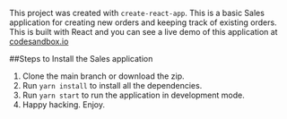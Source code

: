 This project was created with `create-react-app`. This is a basic Sales application for creating new orders and keeping track of existing orders. This is built with React and you can see a live demo of this application at [codesandbox.io](https://codesandbox.io/s/6wryr3oolw)

##Steps to Install the Sales application

1. Clone the main branch or download the zip.
2. Run `yarn install` to install all the dependencies.
3. Run `yarn start` to run the application in development mode.
4. Happy hacking. Enjoy.

